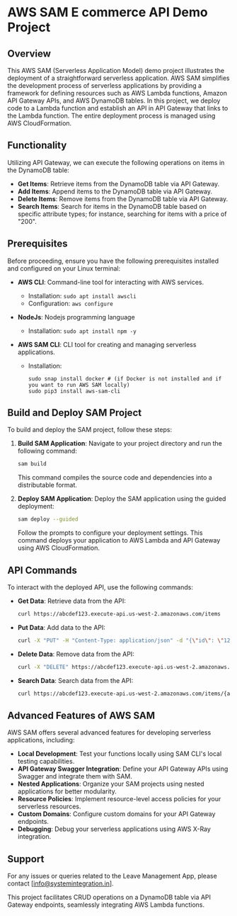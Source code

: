 # AWS SAM E commerce API Demo Project

## Overview

This AWS SAM (Serverless Application Model) demo project illustrates the deployment of a straightforward serverless application. AWS SAM simplifies the development process of serverless applications by providing a framework for defining resources such as AWS Lambda functions, Amazon API Gateway APIs, and AWS DynamoDB tables. In this project, we deploy code to a Lambda function and establish an API in API Gateway that links to the Lambda function. The entire deployment process is managed using AWS CloudFormation.

## Functionality

Utilizing API Gateway, we can execute the following operations on items in the DynamoDB table:

- **Get Items**: Retrieve items from the DynamoDB table via API Gateway.
- **Add Items**: Append items to the DynamoDB table via API Gateway.
- **Delete Items**: Remove items from the DynamoDB table via API Gateway.
- **Search Items**: Search for items in the DynamoDB table based on specific attribute types; for instance, searching for items with a price of "200".

## Prerequisites

Before proceeding, ensure you have the following prerequisites installed and configured on your Linux terminal:

- **AWS CLI**: Command-line tool for interacting with AWS services.
  - Installation: `sudo apt install awscli`
  - Configuration: `aws configure`

- **NodeJs**: Nodejs programming language
  - Installation: `sudo apt install npm -y`

- **AWS SAM CLI**: CLI tool for creating and managing serverless applications.
  - Installation: 
    ```
    sudo snap install docker # (if Docker is not installed and if you want to run AWS SAM locally)
    sudo pip3 install aws-sam-cli
    ```

## Build and Deploy SAM Project

To build and deploy the SAM project, follow these steps:

1. **Build SAM Application**: Navigate to your project directory and run the following command:

    ```bash
    sam build
    ```

    This command compiles the source code and dependencies into a distributable format.

2. **Deploy SAM Application**: Deploy the SAM application using the guided deployment:

    ```bash
    sam deploy --guided
    ```

    Follow the prompts to configure your deployment settings. This command deploys your application to AWS Lambda and API Gateway using AWS CloudFormation.

## API Commands

To interact with the deployed API, use the following commands:

- **Get Data**: Retrieve data from the API:
    ```bash
    curl https://abcdef123.execute-api.us-west-2.amazonaws.com/items
    ```

- **Put Data**: Add data to the API:
    ```bash
    curl -X "PUT" -H "Content-Type: application/json" -d "{\"id\": \"123\", \"price\": 12345, \"name\": \"myitem\"}" https://abcdef123.execute-api.us-west-2.amazonaws.com/items
    ```

- **Delete Data**: Remove data from the API:
    ```bash
    curl -X "DELETE" https://abcdef123.execute-api.us-west-2.amazonaws.com/items/123
    ```
- **Search Data**: Search data from the API:
    ```bash
    curl https://abcdef123.execute-api.us-west-2.amazonaws.com/items/{attributeName}/{attributeValue}
    ```
    
## Advanced Features of AWS SAM

AWS SAM offers several advanced features for developing serverless applications, including:

- **Local Development**: Test your functions locally using SAM CLI's local testing capabilities.
- **API Gateway Swagger Integration**: Define your API Gateway APIs using Swagger and integrate them with SAM.
- **Nested Applications**: Organize your SAM projects using nested applications for better modularity.
- **Resource Policies**: Implement resource-level access policies for your serverless resources.
- **Custom Domains**: Configure custom domains for your API Gateway endpoints.
- **Debugging**: Debug your serverless applications using AWS X-Ray integration.

## Support

For any issues or queries related to the Leave Management App, please contact [info@systemintegration.in].

This project facilitates CRUD operations on a DynamoDB table via API Gateway endpoints, seamlessly integrating AWS Lambda functions.

